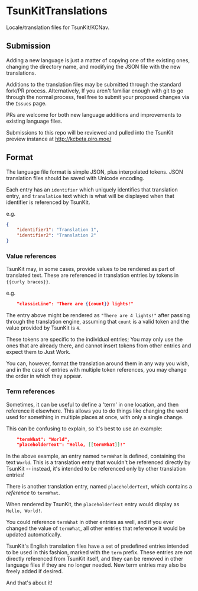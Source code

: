 # TsunKitTranslations
Locale/translation files for TsunKit/KCNav.

## Submission
Adding a new language is just a matter of copying one of the existing ones, changing the directory name, and modifying the JSON file with the new translations.

Additions to the translation files may be submitted through the standard fork/PR process. Alternatively, If you aren't familiar enough with git to go through the normal process, feel free to submit your proposed changes via the `Issues` page.

PRs are welcome for both new language additions and improvements to existing language files.

Submissions to this repo will be reviewed and pulled into the TsunKit preview instance at http://kcbeta.piro.moe/

## Format
The language file format is simple JSON, plus interpolated tokens. JSON translation files should be saved with Unicode encoding.

Each entry has an `identifier` which uniquely identifies that translation entry, and `translation` text which is what will be displayed when that identifier is referenced by TsunKit.

e.g.
```JSON
{
    "identifier1": "Translation 1",
    "identifier2": "Translation 2"
}
```

### Value references

TsunKit may, in some cases, provide values to be rendered as part of translated text. These are referenced in translation entries by tokens in `{{curly braces}}`.

e.g.
```JSON
    "classicLine": "There are {{count}} lights!"
```

The entry above might be rendered as `"There are 4 lights!"` after passing through the translation engine, assuming that `count` is a valid token and the value provided by TsunKit is `4`.

These tokens are specific to the individual entries; You may only use the ones that are already there, and cannot insert tokens from other entries and expect them to Just Work.

You can, however, format the translation around them in any way you wish, and in the case of entries with multiple token references, you may change the order in which they appear.

### Term references

Sometimes, it can be useful to define a 'term' in one location, and then reference it elsewhere. This allows you to do things like changing the word used for something in multiple places at once, with only a single change.

This can be confusing to explain, so it's best to use an example:
```JSON
    "termWhat": "World",
    "placeholderText": "Hello, [[termWhat]]!"
```
In the above example, an entry named `termWhat` is defined, containing the text `World`. This is a translation entry that wouldn't be referenced directly by TsunKit -- instead, it's intended to be referenced only by other translation entries!

There is another translation entry, named `placeholderText`, which contains a *reference* to `termWhat`.

When rendered by TsunKit, the `placeholderText` entry would display as `Hello, World!`.

You could reference `termWhat` in other entries as well, and if you ever changed the value of `termWhat`, all other entries that reference it would be updated automatically.

TsunKit's English translation files have a set of predefined entries intended to be used in this fashion, marked with the `term` prefix. These entries are not directly referenced from TsunKit itself, and they can be removed in other language files if they are no longer needed. New term entries may also be freely added if desired.



And that's about it!
